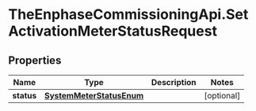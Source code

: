 # TheEnphaseCommissioningApi.SetActivationMeterStatusRequest

## Properties

Name | Type | Description | Notes
------------ | ------------- | ------------- | -------------
**status** | [**SystemMeterStatusEnum**](SystemMeterStatusEnum.md) |  | [optional] 


